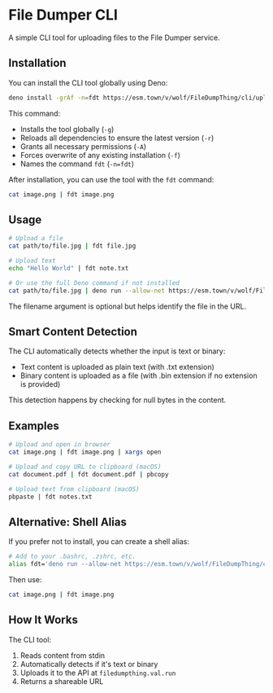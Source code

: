 # File Dumper CLI

A simple CLI tool for uploading files to the File Dumper service.

## Installation

You can install the CLI tool globally using Deno:

```bash
deno install -grAf -n=fdt https://esm.town/v/wolf/FileDumpThing/cli/upload.ts
```

This command:
- Installs the tool globally (`-g`)
- Reloads all dependencies to ensure the latest version (`-r`)
- Grants all necessary permissions (`-A`)
- Forces overwrite of any existing installation (`-f`)
- Names the command `fdt` (`-n=fdt`)

After installation, you can use the tool with the `fdt` command:

```bash
cat image.png | fdt image.png
```

## Usage

```bash
# Upload a file
cat path/to/file.jpg | fdt file.jpg

# Upload text
echo "Hello World" | fdt note.txt

# Or use the full Deno command if not installed
cat path/to/file.jpg | deno run --allow-net https://esm.town/v/wolf/FileDumpThing/cli/upload.ts file.jpg
```

The filename argument is optional but helps identify the file in the URL.

## Smart Content Detection

The CLI automatically detects whether the input is text or binary:

- Text content is uploaded as plain text (with .txt extension)
- Binary content is uploaded as a file (with .bin extension if no extension is provided)

This detection happens by checking for null bytes in the content.

## Examples

```bash
# Upload and open in browser
cat image.png | fdt image.png | xargs open

# Upload and copy URL to clipboard (macOS)
cat document.pdf | fdt document.pdf | pbcopy

# Upload text from clipboard (macOS)
pbpaste | fdt notes.txt
```

## Alternative: Shell Alias

If you prefer not to install, you can create a shell alias:

```bash
# Add to your .bashrc, .zshrc, etc.
alias fdt='deno run --allow-net https://esm.town/v/wolf/FileDumpThing/cli/upload.ts'
```

Then use:

```bash
cat image.png | fdt image.png
```

## How It Works

The CLI tool:
1. Reads content from stdin
2. Automatically detects if it's text or binary
3. Uploads it to the API at `filedumpthing.val.run`
4. Returns a shareable URL